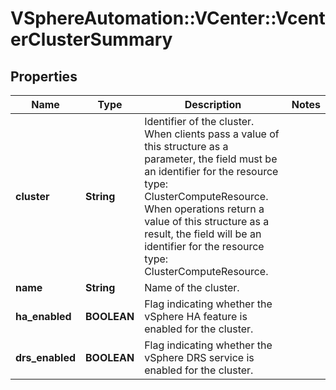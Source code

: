 # VSphereAutomation::VCenter::VcenterClusterSummary

## Properties
Name | Type | Description | Notes
------------ | ------------- | ------------- | -------------
**cluster** | **String** | Identifier of the cluster. When clients pass a value of this structure as a parameter, the field must be an identifier for the resource type: ClusterComputeResource. When operations return a value of this structure as a result, the field will be an identifier for the resource type: ClusterComputeResource. | 
**name** | **String** | Name of the cluster. | 
**ha_enabled** | **BOOLEAN** | Flag indicating whether the vSphere HA feature is enabled for the cluster. | 
**drs_enabled** | **BOOLEAN** | Flag indicating whether the vSphere DRS service is enabled for the cluster. | 


